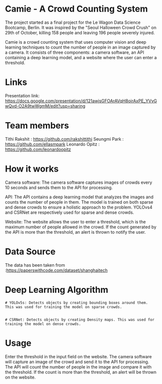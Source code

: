# Camie - A Crowd Counting System

The project started as a final project for the Le Wagon Data Science Bootcamp, Berlin. It was inspired by the "Seoul Halloween Crowd Crush" on 29th of October, killing 158 people and leaving 196 people severely injured.

Camie is a crowd counting system that uses computer vision and deep learning techniques to count the number of people in an image captured by a camera. It consists of three components: a camera software, an API containing a deep learning model, and a website where the user can enter a threshold.

# Links
Presentation link: https://docs.google.com/presentation/d/121awjsGFOArAVqH8oirAxPE_YVvGwQvd-O2A9twWgmM/edit?usp=sharing

# Team members
Tithi Rakshit : https://github.com/rakshittithi
Seungmi Park : https://github.com/ellasmpark
Leonardo Opitz : https://github.com/leonardoopitz

# How it works
Camera software: The camera software captures images of crowds every 10 seconds and sends them to the API for processing.

API: The API contains a deep learning model that analyzes the images and counts the number of people in them. The model is trained on both sparse and dense crowds to ensure a holistic approach to the problem. YOLOvs4 and CSRNet are respectively used for sparse and dense crowds.

Website: The website allows the user to enter a threshold, which is the maximum number of people allowed in the crowd. If the count generated by the API is more than the threshold, an alert is thrown to notify the user.
        
# Data Source
The data has been taken from :https://paperswithcode.com/dataset/shanghaitech

# Deep Learning Algorithm

    # YOLOv5s: Detects objects by creating bounding boxes around them. This was used for training the model on sparse crowds.

    
    # CSRNet: Detects objects by creating Density maps. This was used for training the model on dense crowds.



# Usage
Enter the threshold in the input field on the website.
The camera software will capture an image of the crowd and send it to the API for processing.
The API will count the number of people in the image and compare it with the threshold.
If the count is more than the threshold, an alert will be thrown on the website.


    
    

